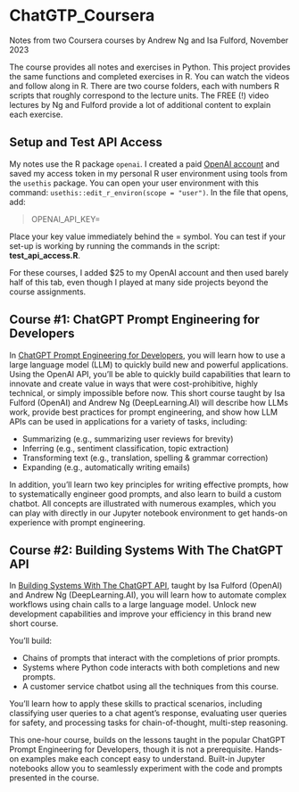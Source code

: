 # ChatGTP_Coursera

Notes from two Coursera courses by Andrew Ng and Isa Fulford, November 2023

The course provides all notes and exercises in Python.  This project provides the same functions and completed exercises in R.  You can watch the videos and follow along in R.  There are two course folders, each with numbers R scripts that roughly correspond to the lecture units.  The FREE (!) video lectures by Ng and Fulford provide a lot of additional content to explain each exercise.

## Setup and Test API Access

My notes use the R package `openai`.  I created a paid [OpenAI account](https://openai.com/) and saved my access token in my personal R user environment using tools from the `usethis` package.  You can open your user environment with this command: `usethis::edit_r_environ(scope = "user")`.  In the file that opens, add:

>OPENAI_API_KEY=

Place your key value immediately behind the = symbol.  You can test if your set-up is working by running the commands in the script: **test_api_access.R**.

For these courses, I added $25 to my OpenAI account and then used barely half of this tab, even though I played at many side projects beyond the course assignments.

## Course #1: ChatGPT Prompt Engineering for Developers

In [ChatGPT Prompt Engineering for Developers](https://www.coursera.org/learn/chatgpt-prompt-engineering-for-developers-project/ungradedLti/wFdpY/chatgpt-prompt-engineering-for-developers), you will learn how to use a large language model (LLM) to quickly build new and powerful applications.  Using the OpenAI API, you’ll be able to quickly build capabilities that learn to innovate and create value in ways that were cost-prohibitive, highly technical, or simply impossible before now. This short course taught by Isa Fulford (OpenAI) and Andrew Ng (DeepLearning.AI) will describe how LLMs work, provide best practices for prompt engineering, and show how LLM APIs can be used in applications for a variety of tasks, including:

 -  Summarizing (e.g., summarizing user reviews for brevity)
 -  Inferring (e.g., sentiment classification, topic extraction)
 -  Transforming text (e.g., translation, spelling & grammar correction)
 -  Expanding (e.g., automatically writing emails)

In addition, you’ll learn two key principles for writing effective prompts, how to systematically engineer good prompts, and also learn to build a custom chatbot. All concepts are illustrated with numerous examples, which you can play with directly in our Jupyter notebook environment to get hands-on experience with prompt engineering.

## Course #2: Building Systems With The ChatGPT API

In [Building Systems With The ChatGPT API](https://www.coursera.org/learn/building-systems-with-the-chatgpt-api-project/ungradedLti/K3PN1/building-systems-with-the-chatgpt-api), taught by Isa Fulford (OpenAI) and Andrew Ng (DeepLearning.AI), you will learn how to automate complex workflows using chain calls to a large language model. Unlock new development capabilities and improve your efficiency in this brand new short course.

You’ll build:

 - Chains of prompts that interact with the completions of prior prompts.
 - Systems where Python code interacts with both completions and new prompts.
 - A customer service chatbot using all the techniques from this course.

You’ll learn how to apply these skills to practical scenarios, including classifying user queries to a chat agent’s response, evaluating user queries for safety, and processing tasks for chain-of-thought, multi-step reasoning. 

This one-hour course, builds on the lessons taught in the popular ChatGPT Prompt Engineering for Developers, though it is not a prerequisite.  Hands-on examples make each concept easy to understand. Built-in Jupyter notebooks allow you to seamlessly experiment with the code and prompts presented in the course.
